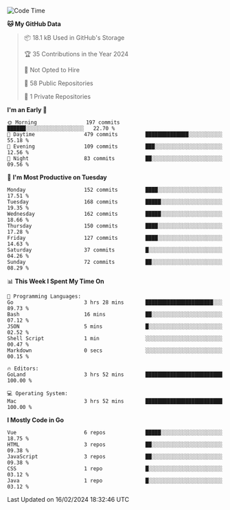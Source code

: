 <!--START_SECTION:waka-->
![Code Time](http://img.shields.io/badge/Code%20Time-994%20hrs%2049%20mins-blue)

**🐱 My GitHub Data** 

> 📦 18.1 kB Used in GitHub's Storage 
 > 
> 🏆 35 Contributions in the Year 2024
 > 
> 🚫 Not Opted to Hire
 > 
> 📜 58 Public Repositories 
 > 
> 🔑 1 Private Repositories 
 > 
**I'm an Early 🐤** 

```text
🌞 Morning                197 commits         ██████░░░░░░░░░░░░░░░░░░░   22.70 % 
🌆 Daytime                479 commits         ██████████████░░░░░░░░░░░   55.18 % 
🌃 Evening                109 commits         ███░░░░░░░░░░░░░░░░░░░░░░   12.56 % 
🌙 Night                  83 commits          ██░░░░░░░░░░░░░░░░░░░░░░░   09.56 % 
```
📅 **I'm Most Productive on Tuesday** 

```text
Monday                   152 commits         ████░░░░░░░░░░░░░░░░░░░░░   17.51 % 
Tuesday                  168 commits         █████░░░░░░░░░░░░░░░░░░░░   19.35 % 
Wednesday                162 commits         █████░░░░░░░░░░░░░░░░░░░░   18.66 % 
Thursday                 150 commits         ████░░░░░░░░░░░░░░░░░░░░░   17.28 % 
Friday                   127 commits         ████░░░░░░░░░░░░░░░░░░░░░   14.63 % 
Saturday                 37 commits          █░░░░░░░░░░░░░░░░░░░░░░░░   04.26 % 
Sunday                   72 commits          ██░░░░░░░░░░░░░░░░░░░░░░░   08.29 % 
```


📊 **This Week I Spent My Time On** 

```text
💬 Programming Languages: 
Go                       3 hrs 28 mins       ██████████████████████░░░   89.73 % 
Bash                     16 mins             ██░░░░░░░░░░░░░░░░░░░░░░░   07.12 % 
JSON                     5 mins              █░░░░░░░░░░░░░░░░░░░░░░░░   02.52 % 
Shell Script             1 min               ░░░░░░░░░░░░░░░░░░░░░░░░░   00.47 % 
Markdown                 0 secs              ░░░░░░░░░░░░░░░░░░░░░░░░░   00.15 % 

🔥 Editors: 
GoLand                   3 hrs 52 mins       █████████████████████████   100.00 % 

💻 Operating System: 
Mac                      3 hrs 52 mins       █████████████████████████   100.00 % 
```

**I Mostly Code in Go** 

```text
Vue                      6 repos             █████░░░░░░░░░░░░░░░░░░░░   18.75 % 
HTML                     3 repos             ██░░░░░░░░░░░░░░░░░░░░░░░   09.38 % 
JavaScript               3 repos             ██░░░░░░░░░░░░░░░░░░░░░░░   09.38 % 
CSS                      1 repo              █░░░░░░░░░░░░░░░░░░░░░░░░   03.12 % 
Java                     1 repo              █░░░░░░░░░░░░░░░░░░░░░░░░   03.12 % 
```




 Last Updated on 16/02/2024 18:32:46 UTC
<!--END_SECTION:waka-->
